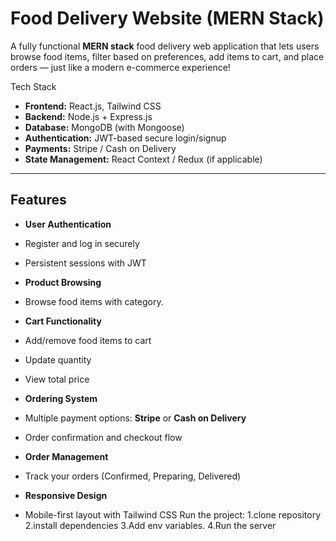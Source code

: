 #  Food Delivery Website (MERN Stack)

A fully functional **MERN stack** food delivery web application that lets users browse food items, filter based on preferences, add items to cart, and place orders — just like a modern e-commerce experience!

 Tech Stack

- **Frontend:** React.js, Tailwind CSS
- **Backend:** Node.js + Express.js
- **Database:** MongoDB (with Mongoose)
- **Authentication:** JWT-based secure login/signup
- **Payments:** Stripe / Cash on Delivery
- **State Management:** React Context / Redux (if applicable)

---

##  Features

-  **User Authentication**
  - Register and log in securely
  - Persistent sessions with JWT

-  **Product Browsing**
  - Browse food items with category.

-  **Cart Functionality**
  - Add/remove food items to cart
  - Update quantity
  - View total price

-  **Ordering System**
  - Multiple payment options: **Stripe** or **Cash on Delivery**
  - Order confirmation and checkout flow

-  **Order Management**
  - Track your orders (Confirmed, Preparing, Delivered)

-  **Responsive Design**
  - Mobile-first layout with Tailwind CSS
 Run the project:
1.clone repository
2.install dependencies
3.Add env variables.
4.Run the server

